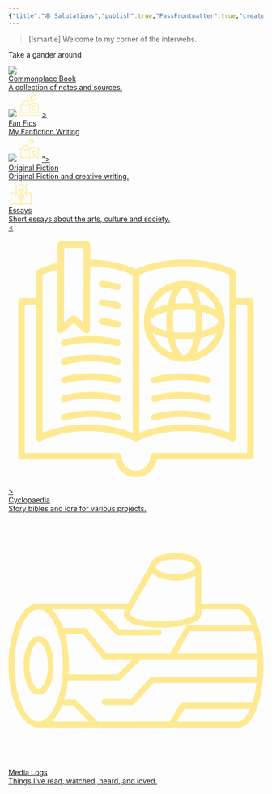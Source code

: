 ```yaml
---
{"title":"🕸️ Salutations","publish":true,"PassFrontmatter":true,"created":"2024-12-07T18:53:58.514-04:00","updated":"2024-12-08T12:43:33.407-04:00"}
---
```



>[!smartie] Welcome to my corner of the interwebs.

Take a gander around

<div class="grid-container">

<a href="20. Commonplace Books/20. Commonplace Books" class="grid-item type-1">
<div class="img"><img src= [[PublicMedia/Notebooks.svg|50]] ></div>
<div class="title">Commonplace Book</div>
<div class="description">A collection of notes and sources.</div>
</a>

<a href="10. Projects/Fan Fiction/Fan Fiction" class="grid-item type-2">
<div class="img"><img src= <?xml version="1.0" encoding="UTF-8" standalone="no"?><!DOCTYPE svg PUBLIC "-//W3C//DTD SVG 1.1//EN" "http://www.w3.org/Graphics/SVG/1.1/DTD/svg11.dtd"><svg xmlns="http://www.w3.org/2000/svg" xmlns:xlink="http://www.w3.org/1999/xlink" xmlns:serif="http://www.serif.com/" width="50" height="100%" viewBox="0 0 1316 1348" version="1.1" xml:space="preserve" style="fill-rule:evenodd;clip-rule:evenodd;stroke-linejoin:round;stroke-miterlimit:2;">    <g id="Artboard1" transform="matrix(0.90779,0,0,0.904195,159.994,216.226)">        <rect x="-176.246" y="-239.136" width="1448.85" height="1490" style="fill:none;"/>        <g transform="matrix(1.10158,0,0,1.10596,-89.2689,-69.2792)">            <path d="M1140,521.76L1064.28,521.76L1064.28,504.362C1064.28,497.522 1060.32,491.163 1054.2,488.163C1017.36,470.284 977.164,457.444 935.043,450.003C883.922,440.882 828.363,439.323 769.803,445.444C685.565,454.565 621.003,477.124 600.363,484.924C591.722,481.565 575.402,475.686 553.082,469.322C556.922,465.842 559.082,461.041 558.961,455.881C558.961,450.721 556.68,445.803 552.84,442.44L483.602,381.6L446.524,297.241C444.485,292.562 440.403,288.96 435.485,287.402C430.563,285.843 425.286,286.441 420.844,289.081L341.524,336.12L249.844,345.359C244.684,345.839 240.004,348.597 237.004,352.679C234.004,356.878 232.926,362.159 234.004,367.199L253.082,452.277C217.441,459.597 181.32,471.117 146.042,488.277C139.804,491.277 135.964,497.515 135.964,504.476L135.964,521.996L59.999,522C50.038,522 41.999,530.039 41.999,540L41.999,1100.64C41.999,1110.6 50.038,1118.64 59.999,1118.64L1140,1118.64C1149.96,1118.64 1158,1110.6 1158,1100.64L1158,539.76C1158,529.799 1149.96,521.76 1140,521.76L1140,521.76ZM618,516.721C641.398,508.201 699.961,489.119 773.4,481.201C828.478,475.439 880.68,476.76 928.56,485.4C963.72,491.638 997.08,501.841 1028.16,515.759L1028.16,968.039C860.882,899.879 682.682,948 617.882,969.961L617.882,516.711L618,516.721ZM348.96,371.401C351.601,371.163 354.12,370.323 356.28,369.003L421.561,330.362L452.163,399.842C453.241,402.24 454.804,404.4 456.722,406.08L513.722,456.24L457.202,506.76C455.28,508.561 453.721,510.6 452.643,512.998L422.643,582.6L357.123,544.44C354.842,543.12 352.323,542.28 349.682,542.042L274.202,534.964L290.28,460.804C290.881,458.284 290.881,455.643 290.28,453.003L273.6,378.964L349.08,371.405L348.96,371.401ZM171.84,515.761C196.559,504.601 221.641,496.441 246.84,490.562L234.602,547.203C233.524,552.242 234.602,557.523 237.723,561.601C240.723,565.8 245.403,568.441 250.563,568.921L342.364,577.441L422.044,623.882C424.806,625.561 427.923,626.28 431.044,626.28C432.966,626.28 434.884,626.042 436.685,625.319C441.607,623.761 445.564,620.038 447.607,615.358L484.087,530.756L520.567,498.236C548.528,505.197 570.008,512.275 582.126,516.716L582.126,969.956C542.165,956.397 459.126,932.878 362.046,932.878C301.687,932.878 236.046,941.878 171.966,968.038L171.958,515.758L171.84,515.761ZM1122,1082.4L78,1082.4L78,557.757L135.84,557.757L135.84,995.877C135.84,1002.12 139.078,1007.88 144.238,1011.12C147.117,1012.92 150.477,1013.88 153.84,1013.88C156.481,1013.88 159.238,1013.27 161.762,1012.08C358.202,916.556 590.762,1011.47 593.162,1012.44C593.4,1012.44 593.763,1012.56 594.002,1012.67C594.123,1012.67 594.361,1012.67 594.603,1012.8C595.802,1013.15 597.123,1013.51 598.443,1013.63L603.119,1013.63C604.439,1013.4 605.759,1013.03 606.959,1012.56L607.08,1012.56C609.361,1011.48 842.04,916.677 1038.48,1012.08C1041,1013.27 1043.64,1013.88 1046.4,1013.88C1049.76,1013.88 1053,1012.92 1056,1011.12C1061.28,1007.88 1064.4,1002.12 1064.4,995.877L1064.4,557.757L1122.12,557.757L1122.12,1082.4L1122,1082.4Z" style="fill:rgb(254,233,147);fill-rule:nonzero;"/>        </g>        <g transform="matrix(1.10158,0,0,1.10596,-89.2689,-69.2792)">            <path d="M894,801L960.48,780.84C965.402,779.399 969.48,775.801 971.64,771.121C973.8,766.442 973.8,761.043 971.761,756.359L943.8,692.757L945.241,623.277C945.241,618.117 943.202,613.199 939.48,609.718C935.761,606.238 930.601,604.558 925.441,605.039L856.32,611.999L790.679,589.198C785.878,587.519 780.48,587.999 775.917,590.519C771.475,593.038 768.237,597.359 767.155,602.398L752.393,670.32L710.393,725.64C707.272,729.718 706.073,734.999 707.034,740.038C707.995,745.077 711.112,749.518 715.553,752.038L775.553,787.077L815.272,844.077C818.272,848.276 822.831,851.038 827.991,851.635C828.71,851.635 829.433,851.756 830.151,851.756C834.593,851.756 838.792,850.198 842.151,847.198L893.991,800.999L894,801ZM803.039,763.199C801.598,761.039 799.559,759.238 797.277,757.918L751.316,731.156L783.476,688.797C785.035,686.758 786.117,684.355 786.715,681.719L797.996,629.758L848.156,647.278C850.675,648.118 853.195,648.477 855.835,648.239L908.757,642.957L907.679,696.117C907.679,698.758 908.16,701.278 909.238,703.676L930.597,752.395L879.718,767.754C877.198,768.473 874.917,769.793 872.999,771.594L833.28,806.992L802.921,763.312L803.039,763.199Z" style="fill:rgb(254,233,147);fill-rule:nonzero;"/>        </g>        <g transform="matrix(1,0,0,1.0414,0,-51.7835)">            <g transform="matrix(0.574847,0,0,0.55419,331.338,-192.864)">                <path d="M679.2,332.4C666.001,327.599 650.399,331.201 643.2,343.201L433.2,657.601C427.2,667.203 426.001,680.402 433.2,689.999C439.2,699.601 451.2,705.601 462.001,704.397L531.603,695.999L502.802,835.199C500.404,849.597 507.603,862.801 520.802,868.801C524.404,870 529.2,871.199 532.802,871.199C542.404,871.199 552.001,866.398 556.802,858L766.802,558C774.001,547.199 774.001,534 766.802,523.199C759.603,512.398 746.404,507.597 734.404,511.199L668.404,529.199L697.205,365.999C699.603,351.601 692.4,337.198 679.201,332.397L679.2,332.4ZM669.602,590.4L591.602,702L598.802,666C601.2,656.398 597.602,646.801 591.602,639.602C585.602,633.602 578.403,630 570,630L566.399,630L519.602,636L613.204,496.8L601.204,565.198C598.805,574.8 602.403,585.596 610.805,592.8C618.005,600 628.805,602.402 638.407,600L669.602,590.4Z" style="fill:rgb(254,233,147);fill-rule:nonzero;"/>            </g>            <g transform="matrix(0.574847,0,0,0.55419,331.338,-192.864)">                <path d="M654,153.6L685.199,106.799C694.801,93.6 691.199,74.401 676.801,64.799C663.602,55.197 644.403,58.799 634.801,73.197L574.801,163.197C573.601,165.596 572.402,167.998 571.199,170.397L571.199,171.596C570,173.994 570,176.397 570,178.795C570,181.193 570,183.596 571.199,185.994L571.199,187.193C572.398,189.592 573.597,191.994 574.801,194.393L634.801,284.393C640.801,292.791 650.403,297.592 660,297.592C666,297.592 672,296.392 676.801,292.791C690,283.189 694.801,265.189 685.199,250.791L658.801,212.393C846.001,243.6 990.001,405.603 990.001,600.003C990.001,616.804 1003.2,630.003 1020,630.003C1036.8,630.003 1050,616.804 1050,600.003C1050,369.603 877.201,180.003 654.001,153.603L654,153.6Z" style="fill:rgb(254,233,147);fill-rule:nonzero;"/>            </g>            <g transform="matrix(0.574847,0,0,0.55419,331.338,-192.864)">                <path d="M405.6,262.8C419.998,254.402 424.799,236.402 416.401,221.999C408.003,207.601 390.003,202.8 375.6,211.198C271.2,271.198 196.8,368.398 165.6,484.798C139.202,583.196 146.401,685.198 185.998,777.598L129.6,773.996C112.799,772.797 98.401,785.996 97.202,801.598C96.003,818.399 109.202,832.797 124.804,833.996L232.804,841.196L235.202,841.196C237.601,841.196 240.003,841.196 243.601,839.996C244.8,839.996 245.999,838.797 245.999,838.797C247.198,838.797 248.398,837.598 249.601,837.598L250.8,836.399C251.999,835.2 254.402,834 255.601,832.797L256.8,831.598C257.999,829.2 259.198,827.996 260.402,825.598L308.402,728.399C315.601,714.001 309.601,696.001 295.203,688.797C280.805,681.598 262.805,687.598 255.601,701.996L235.203,743.996C168,565.196 236.398,359.996 405.603,262.796L405.6,262.8Z" style="fill:rgb(254,233,147);fill-rule:nonzero;"/>            </g>            <g transform="matrix(0.574847,0,0,0.55419,331.338,-192.864)">                <path d="M991.2,796.8C990.001,795.601 990.001,793.198 988.802,791.999C988.802,791.999 988.802,790.8 987.602,790.8C986.403,789.601 985.204,788.402 985.204,787.198L984.005,785.999C981.606,783.601 978.005,781.198 974.403,779.999L973.204,779.999C972.005,779.999 969.602,778.8 968.403,778.8L962.403,778.8L854.403,785.999C837.602,787.198 825.602,801.601 826.801,818.397C828,835.198 842.403,847.198 859.199,845.999L906,842.398C854.398,907.199 783.6,953.998 702,975.598C601.2,1002 496.8,988.797 405.6,937.2C391.202,928.801 373.202,933.598 364.799,948.001C356.401,962.399 361.198,980.399 375.6,988.802C445.202,1028.4 522,1048.8 600,1048.8C639.602,1048.8 678,1044 717.6,1033.2C814.799,1008 900,950.399 960,870L985.199,920.398C990,931.199 1000.8,937.199 1011.6,937.199C1016.4,937.199 1021.2,935.999 1024.8,933.597C1039.19,926.398 1045.19,908.398 1038,893.995L991.2,796.8Z" style="fill:rgb(254,233,147);fill-rule:nonzero;"/>            </g>        </g>    </g></svg>> </div>
<div class="title">Fan Fics</div>
<div class="description">My Fanfiction Writing</div>
</a>

<a href="10. Projects/Original Fiction/Original Fiction" class="grid-item type-3">
<div class="img"><img src="<?xml version="1.0" encoding="UTF-8" standalone="no"?><!DOCTYPE svg PUBLIC "-//W3C//DTD SVG 1.1//EN" "http://www.w3.org/Graphics/SVG/1.1/DTD/svg11.dtd"><svg xmlns="http://www.w3.org/2000/svg" xmlns:xlink="http://www.w3.org/1999/xlink" xmlns:serif="http://www.serif.com/" width="50" height="100%" viewBox="0 0 1316 1348" version="1.1" xml:space="preserve" style="fill-rule:evenodd;clip-rule:evenodd;stroke-linejoin:round;stroke-miterlimit:2;">    <g id="Artboard1" transform="matrix(0.90779,0,0,0.904195,159.994,216.226)">        <rect x="-176.246" y="-239.136" width="1448.85" height="1490" style="fill:none;"/>        <g transform="matrix(1.10158,0,0,1.10596,-89.2689,-69.2792)">            <path d="M1140,521.76L1064.28,521.76L1064.28,504.362C1064.28,497.522 1060.32,491.163 1054.2,488.163C1017.36,470.284 977.164,457.444 935.043,450.003C883.922,440.882 828.363,439.323 769.803,445.444C685.565,454.565 621.003,477.124 600.363,484.924C591.722,481.565 575.402,475.686 553.082,469.322C556.922,465.842 559.082,461.041 558.961,455.881C558.961,450.721 556.68,445.803 552.84,442.44L483.602,381.6L446.524,297.241C444.485,292.562 440.403,288.96 435.485,287.402C430.563,285.843 425.286,286.441 420.844,289.081L341.524,336.12L249.844,345.359C244.684,345.839 240.004,348.597 237.004,352.679C234.004,356.878 232.926,362.159 234.004,367.199L253.082,452.277C217.441,459.597 181.32,471.117 146.042,488.277C139.804,491.277 135.964,497.515 135.964,504.476L135.964,521.996L59.999,522C50.038,522 41.999,530.039 41.999,540L41.999,1100.64C41.999,1110.6 50.038,1118.64 59.999,1118.64L1140,1118.64C1149.96,1118.64 1158,1110.6 1158,1100.64L1158,539.76C1158,529.799 1149.96,521.76 1140,521.76L1140,521.76ZM618,516.721C641.398,508.201 699.961,489.119 773.4,481.201C828.478,475.439 880.68,476.76 928.56,485.4C963.72,491.638 997.08,501.841 1028.16,515.759L1028.16,968.039C860.882,899.879 682.682,948 617.882,969.961L617.882,516.711L618,516.721ZM348.96,371.401C351.601,371.163 354.12,370.323 356.28,369.003L421.561,330.362L452.163,399.842C453.241,402.24 454.804,404.4 456.722,406.08L513.722,456.24L457.202,506.76C455.28,508.561 453.721,510.6 452.643,512.998L422.643,582.6L357.123,544.44C354.842,543.12 352.323,542.28 349.682,542.042L274.202,534.964L290.28,460.804C290.881,458.284 290.881,455.643 290.28,453.003L273.6,378.964L349.08,371.405L348.96,371.401ZM171.84,515.761C196.559,504.601 221.641,496.441 246.84,490.562L234.602,547.203C233.524,552.242 234.602,557.523 237.723,561.601C240.723,565.8 245.403,568.441 250.563,568.921L342.364,577.441L422.044,623.882C424.806,625.561 427.923,626.28 431.044,626.28C432.966,626.28 434.884,626.042 436.685,625.319C441.607,623.761 445.564,620.038 447.607,615.358L484.087,530.756L520.567,498.236C548.528,505.197 570.008,512.275 582.126,516.716L582.126,969.956C542.165,956.397 459.126,932.878 362.046,932.878C301.687,932.878 236.046,941.878 171.966,968.038L171.958,515.758L171.84,515.761ZM1122,1082.4L78,1082.4L78,557.757L135.84,557.757L135.84,995.877C135.84,1002.12 139.078,1007.88 144.238,1011.12C147.117,1012.92 150.477,1013.88 153.84,1013.88C156.481,1013.88 159.238,1013.27 161.762,1012.08C358.202,916.556 590.762,1011.47 593.162,1012.44C593.4,1012.44 593.763,1012.56 594.002,1012.67C594.123,1012.67 594.361,1012.67 594.603,1012.8C595.802,1013.15 597.123,1013.51 598.443,1013.63L603.119,1013.63C604.439,1013.4 605.759,1013.03 606.959,1012.56L607.08,1012.56C609.361,1011.48 842.04,916.677 1038.48,1012.08C1041,1013.27 1043.64,1013.88 1046.4,1013.88C1049.76,1013.88 1053,1012.92 1056,1011.12C1061.28,1007.88 1064.4,1002.12 1064.4,995.877L1064.4,557.757L1122.12,557.757L1122.12,1082.4L1122,1082.4Z" style="fill:rgb(254,233,147);fill-rule:nonzero;"/>        </g>        <g transform="matrix(1.10158,0,0,1.10596,-89.2689,-69.2792)">            <path d="M894,801L960.48,780.84C965.402,779.399 969.48,775.801 971.64,771.121C973.8,766.442 973.8,761.043 971.761,756.359L943.8,692.757L945.241,623.277C945.241,618.117 943.202,613.199 939.48,609.718C935.761,606.238 930.601,604.558 925.441,605.039L856.32,611.999L790.679,589.198C785.878,587.519 780.48,587.999 775.917,590.519C771.475,593.038 768.237,597.359 767.155,602.398L752.393,670.32L710.393,725.64C707.272,729.718 706.073,734.999 707.034,740.038C707.995,745.077 711.112,749.518 715.553,752.038L775.553,787.077L815.272,844.077C818.272,848.276 822.831,851.038 827.991,851.635C828.71,851.635 829.433,851.756 830.151,851.756C834.593,851.756 838.792,850.198 842.151,847.198L893.991,800.999L894,801ZM803.039,763.199C801.598,761.039 799.559,759.238 797.277,757.918L751.316,731.156L783.476,688.797C785.035,686.758 786.117,684.355 786.715,681.719L797.996,629.758L848.156,647.278C850.675,648.118 853.195,648.477 855.835,648.239L908.757,642.957L907.679,696.117C907.679,698.758 908.16,701.278 909.238,703.676L930.597,752.395L879.718,767.754C877.198,768.473 874.917,769.793 872.999,771.594L833.28,806.992L802.921,763.312L803.039,763.199Z" style="fill:rgb(254,233,147);fill-rule:nonzero;"/>        </g>        <g transform="matrix(1.10158,0,0,1.10596,-68.253,-95.706)">            <path d="M758.76,66C758.041,60.84 755.28,56.281 750.959,53.398C746.639,50.519 741.358,49.558 736.439,50.878L669.119,68.277L600.721,55.674C595.682,54.714 590.401,56.034 586.323,59.155C582.245,62.276 579.722,67.077 579.483,72.233L575.284,141.592L542.284,202.67C539.886,207.229 539.405,212.51 541.206,217.432C543.007,222.354 546.726,226.073 551.526,227.991L616.206,253.432L664.085,303.713C667.445,307.315 672.245,309.354 677.163,309.354L677.765,309.354C682.925,309.115 687.726,306.834 690.964,302.752L735.124,249.111L797.765,219.111C802.444,216.83 805.925,212.752 807.245,207.83C808.565,202.908 807.847,197.51 805.085,193.189L767.765,134.63L758.527,65.751L758.76,66ZM716.041,218.64C713.643,219.718 711.6,221.402 709.92,223.441L676.08,264.48L639.478,225.96C637.677,224.038 635.517,222.6 632.997,221.64L583.556,202.199L608.876,155.397C610.076,153.116 610.915,150.597 611.037,147.956L614.275,94.917L666.595,104.519C669.114,104.999 671.755,104.878 674.396,104.28L725.876,90.96L732.954,143.64C733.313,146.281 734.153,148.68 735.594,150.961L764.153,195.84L716.274,218.762L716.041,218.64Z" style="fill:rgb(254,233,147);fill-rule:nonzero;"/>        </g>    </g></svg>"></div>
<div class="title">Original Fiction</div>
<div class="description">Original Fiction and creative writing.</div>
</a>

<a href="10. Projects/Articles and Essays/Articles and Essays" class="grid-item type-4">
<div class="img"> <?xml version="1.0" encoding="UTF-8" standalone="no"?><!DOCTYPE svg PUBLIC "-//W3C//DTD SVG 1.1//EN" "http://www.w3.org/Graphics/SVG/1.1/DTD/svg11.dtd"><svg xmlns="http://www.w3.org/2000/svg" xmlns:xlink="http://www.w3.org/1999/xlink" xmlns:serif="http://www.serif.com/" width="50" height="100%" viewBox="0 0 1200 1200" version="1.1" xml:space="preserve" style="fill-rule:evenodd;clip-rule:evenodd;stroke-linejoin:round;stroke-miterlimit:2;">    <path d="M105.24,612.6L105.24,1137.96C105.24,1144.2 108.478,1149.96 113.638,1153.2C116.517,1155 119.877,1155.96 123.24,1155.96C125.881,1155.96 128.638,1155.36 131.162,1154.16C341.642,1051.8 590.642,1153.56 593.162,1154.52C593.283,1154.52 593.521,1154.52 593.642,1154.64C594.361,1154.88 595.084,1155 595.803,1155.24C596.521,1155.36 597.244,1155.6 597.963,1155.72L602.283,1155.72C603.002,1155.72 603.725,1155.48 604.443,1155.24C605.162,1155.12 605.885,1154.88 606.604,1154.64C606.725,1154.64 606.963,1154.64 607.084,1154.52C609.604,1153.44 858.604,1051.8 1069.08,1154.16C1071.6,1155.36 1074.24,1155.96 1077.01,1155.96C1080.37,1155.96 1083.61,1155 1086.61,1153.2C1091.89,1149.96 1095.01,1144.2 1095.01,1137.96L1095,612.6C1095,605.76 1091.04,599.401 1084.92,596.401C1002.85,556.44 916.804,545.042 840.004,546.842C858.606,505.803 866.766,460.08 862.684,413.762C851.164,285.602 745.564,183.002 617.044,175.082C543.243,170.523 473.404,195.723 419.884,246.004C367.083,295.563 336.845,365.644 336.845,438.004C336.845,476.164 345.126,513.125 360.365,546.844C283.564,545.164 197.645,556.563 115.565,596.403C109.327,599.403 105.487,605.641 105.487,612.602L105.24,612.6ZM559.44,899.4L539.999,875.88L660.479,875.88L641.518,899.4L559.44,899.4ZM505.801,753.24L694.081,753.24C697.682,753.24 700.561,756.119 700.561,759.721L700.561,772.08C700.561,775.681 697.682,778.56 694.081,778.56L505.801,778.56C502.199,778.56 499.32,775.681 499.32,772.08L499.32,759.721C499.32,756.119 502.199,753.24 505.801,753.24ZM546.72,466.56L515.759,466.56C498.72,466.56 484.798,452.638 484.798,435.599L484.798,433.439C484.798,416.4 498.72,402.478 515.759,402.478C532.798,402.478 546.72,416.4 546.72,433.439L546.72,466.56ZM505.798,814.56L694.078,814.56C697.68,814.56 700.558,817.439 700.558,821.041L700.558,833.4C700.558,837.001 697.68,839.88 694.078,839.88L505.798,839.88C502.196,839.88 499.317,837.001 499.317,833.4L499.317,821.041C499.317,817.439 502.196,814.56 505.798,814.56ZM1058.76,624.12L1058.76,1110.24C878.398,1035.84 685.678,1088.88 617.998,1112.16L617.998,935.522L650.158,935.522C655.556,935.522 660.717,933.002 664.197,928.803L708.959,873.123C725.037,867.123 736.561,851.643 736.561,833.521L736.561,821.162C736.561,812.041 733.561,803.642 728.639,796.682C733.561,789.721 736.561,781.323 736.561,772.202L736.561,759.843C736.561,750.242 733.323,741.605 727.92,734.523C733.202,727.082 736.44,718.203 736.44,708.363L736.44,706.324C736.44,681.484 748.081,657.722 768.362,640.804C788.163,624.363 805.081,605.284 819.003,584.406C893.523,580.086 978.603,587.765 1058.88,624.246L1058.76,624.12ZM444.238,272.16C486.84,232.082 541.679,210.48 599.878,210.48C604.8,210.48 609.597,210.601 614.519,210.96C725.519,217.8 816.599,306.358 826.559,416.88C833.278,491.759 802.918,565.08 745.438,612.84C716.879,636.481 700.559,670.442 700.559,705.961L700.559,708.001C700.559,713.04 696.481,717.001 691.559,717.001L653.278,717.001L653.278,502.321L684.239,502.321C721.2,502.321 751.2,472.321 751.2,435.36L751.2,433.199C751.2,396.238 721.2,366.238 684.239,366.238C647.278,366.238 617.278,396.238 617.278,433.199L617.278,716.999L582.719,716.999L582.719,433.199C582.719,396.238 552.719,366.238 515.758,366.238C478.797,366.238 448.797,396.238 448.797,433.199L448.797,435.36C448.797,472.321 478.797,502.321 515.758,502.321L546.719,502.321L546.719,717.001L508.438,717.001C503.399,717.001 499.438,712.922 499.438,707.161C499.438,670.802 483.239,636.481 454.918,612.962C402.598,569.642 372.477,505.802 372.477,437.762C372.477,374.282 397.918,315.482 444.118,271.922L444.238,272.16ZM653.278,466.44L653.278,433.319C653.278,416.28 667.2,402.358 684.239,402.358C701.278,402.358 715.2,416.28 715.2,433.319L715.2,435.479C715.2,452.518 701.278,466.44 684.239,466.44L653.278,466.44ZM141.238,624C221.398,587.641 306.478,579.961 380.998,584.16C395.037,605.16 412.076,624.238 432.119,640.801C452.158,657.36 463.56,681.602 463.56,708.121C463.56,717.84 466.798,726.84 472.079,734.281C466.798,741.359 463.439,750.121 463.439,759.601L463.439,771.96C463.439,781.081 466.439,789.48 471.361,796.44C466.439,803.401 463.439,811.799 463.439,820.92L463.439,833.279C463.439,851.517 474.959,866.881 491.158,872.998L537.119,928.799C540.478,932.998 545.638,935.401 551.041,935.401L582.119,935.401L582.119,1112.04C540.24,1097.64 450.599,1071.96 345.719,1071.96C280.918,1071.96 210.239,1081.8 141.359,1110.24L141.355,623.994L141.238,624Z" style="fill:rgb(254,233,147);fill-rule:nonzero;"/>    <path d="M268.8,475.44C278.761,475.44 286.8,467.401 286.8,457.44C286.8,447.479 278.761,439.44 268.8,439.44L202.562,439.44C192.601,439.44 184.562,447.479 184.562,457.44C184.562,467.401 192.601,475.44 202.562,475.44L268.8,475.44Z" style="fill:rgb(254,233,147);fill-rule:nonzero;"/>    <path d="M997.44,475.44C1007.4,475.44 1015.44,467.401 1015.44,457.44C1015.44,447.479 1007.4,439.44 997.44,439.44L931.202,439.44C921.241,439.44 913.202,447.479 913.202,457.44C913.202,467.401 921.241,475.44 931.202,475.44L997.44,475.44Z" style="fill:rgb(254,233,147);fill-rule:nonzero;"/>    <path d="M618,126.24L618,60.002C618,50.041 609.961,42.002 600,42.002C590.039,42.002 582,50.041 582,60.002L582,126.24C582,136.201 590.039,144.24 600,144.24C609.961,144.24 618,136.201 618,126.24Z" style="fill:rgb(254,233,147);fill-rule:nonzero;"/>    <path d="M365.76,241.32C370.319,241.32 374.998,239.519 378.479,236.039C385.557,228.961 385.557,217.559 378.479,210.598L331.678,163.797C324.6,156.719 313.198,156.719 306.237,163.797C299.159,170.875 299.159,182.277 306.237,189.238L353.038,236.039C356.519,239.519 361.198,241.32 365.757,241.32L365.76,241.32Z" style="fill:rgb(254,233,147);fill-rule:nonzero;"/>    <path d="M821.52,704.4L868.321,751.201C871.802,754.682 876.481,756.482 881.04,756.482C885.599,756.482 890.278,754.681 893.759,751.201C900.837,744.123 900.837,732.721 893.759,725.76L846.958,678.959C839.88,671.881 828.478,671.881 821.517,678.959C814.439,686.037 814.439,697.439 821.517,704.4L821.52,704.4Z" style="fill:rgb(254,233,147);fill-rule:nonzero;"/>    <path d="M846.96,236.04L893.761,189.239C900.839,182.161 900.839,170.759 893.761,163.798C886.683,156.72 875.281,156.72 868.32,163.798L821.519,210.599C814.441,217.677 814.441,229.079 821.519,236.04C825,239.521 829.679,241.321 834.238,241.321C838.797,241.321 843.476,239.52 846.957,236.04L846.96,236.04Z" style="fill:rgb(254,233,147);fill-rule:nonzero;"/>    <path d="M378.48,678.96C371.402,671.882 360,671.882 353.039,678.96L306.238,725.761C299.16,732.839 299.16,744.241 306.238,751.202C309.719,754.683 314.398,756.483 318.957,756.483C323.516,756.483 328.195,754.682 331.676,751.202L378.477,704.401C385.555,697.323 385.555,685.921 378.477,678.96L378.48,678.96Z" style="fill:rgb(254,233,147);fill-rule:nonzero;"/></svg> </div>
<div class="title">Essays</div>
<div class="description">Short essays about the arts, culture and society.</div>
</a>

<a href="30. Cyclopaedia/30. Cyclopaedia" class="grid-item type-5">
<div class="img"><<?xml version="1.0" encoding="UTF-8" standalone="no"?><!DOCTYPE svg PUBLIC "-//W3C//DTD SVG 1.1//EN" "http://www.w3.org/Graphics/SVG/1.1/DTD/svg11.dtd"><svg width="100%" height="100%" viewBox="0 0 1200 1200" version="1.1" xmlns="http://www.w3.org/2000/svg" xmlns:xlink="http://www.w3.org/1999/xlink" xml:space="preserve" xmlns:serif="http://www.serif.com/" style="fill-rule:evenodd;clip-rule:evenodd;stroke-linejoin:round;stroke-miterlimit:2;">    <path d="M1138.8,312.01L1070.87,312.01L1070.87,193.48C1070.87,187.515 1067.49,182.066 1062.15,179.421C998.081,147.659 915.017,130.136 828.217,130.073L827.776,130.073C744.01,130.073 663.526,146.421 599.996,176.139C539.508,147.866 463.926,131.69 384.666,130.221L384.986,61.233C385.01,57.057 383.357,53.053 380.42,50.088C377.482,47.139 373.478,45.471 369.303,45.471L246.913,45.471C238.28,45.471 231.265,52.451 231.225,61.084L230.834,146.357C196.768,154.587 165.506,165.666 137.799,179.408C132.459,182.052 129.08,187.502 129.08,193.467L129.08,311.997L61.146,311.997C52.478,311.997 45.458,319.024 45.458,327.685L45.458,1055.76C45.458,1064.42 52.486,1071.44 61.146,1071.44L502.516,1071.44C510.047,1118.46 550.907,1154.5 600.008,1154.5C649.11,1154.5 689.91,1118.47 697.442,1071.44L1138.81,1071.44C1147.48,1071.44 1154.5,1064.42 1154.5,1055.76L1154.5,327.705C1154.5,319.037 1147.47,312.017 1138.81,312.017L1138.8,312.01ZM1039.48,203.36L1039.48,945.47C978.918,919.708 904.84,905.685 827.89,905.685L827.585,905.685C750.624,905.72 676.435,919.767 615.695,945.517L615.699,203.377C737.039,147.76 918.819,147.748 1039.5,203.354L1039.48,203.36ZM353.55,76.86L351.933,427.48L317.562,397.21C311.695,392.054 302.941,391.98 297.003,397.05L260.917,427.882L262.155,158.862L262.155,158.604L262.534,76.858L353.55,76.86ZM160.46,203.38C181.792,193.548 205.339,185.318 230.683,178.778L229.374,461.988C229.351,468.121 232.902,473.707 238.46,476.289C244.031,478.871 250.593,477.965 255.249,473.988L307.019,429.746L357.078,473.828C360.004,476.398 363.703,477.746 367.449,477.746C369.629,477.746 371.809,477.293 373.879,476.375C379.488,473.852 383.113,468.293 383.137,462.133L384.52,161.643C458.196,163.1 528.26,177.709 584.31,203.397L584.31,945.537C523.564,919.787 449.36,905.74 372.39,905.705L372.085,905.705C295.112,905.705 221.015,919.725 160.455,945.49L160.451,203.37L160.46,203.38ZM1123.12,1040.1L683,1040.1C674.332,1040.1 667.312,1047.13 667.312,1055.79C667.312,1092.94 637.117,1123.16 600.015,1123.16C562.913,1123.16 532.644,1092.94 532.644,1055.79C532.644,1047.12 525.617,1040.1 516.956,1040.1L76.836,1040.1L76.836,343.4L129.086,343.4L129.086,970.06C129.086,975.509 131.914,980.568 136.555,983.419C139.067,984.962 141.918,985.747 144.77,985.747C147.195,985.747 149.617,985.185 151.848,984.056C275.218,921.704 468.968,921.704 592.958,984.067C593.091,984.142 593.227,984.177 593.36,984.239C593.641,984.372 593.934,984.497 594.231,984.606C594.598,984.755 594.954,984.876 595.321,984.997C595.614,985.095 595.907,985.169 596.215,985.243C596.594,985.341 596.973,985.415 597.356,985.478C597.649,985.528 597.942,985.575 598.251,985.61C598.641,985.661 599.036,985.673 599.438,985.696C599.622,985.696 599.817,985.731 600.001,985.731C600.122,985.731 600.235,985.72 600.356,985.708C600.637,985.708 600.907,985.685 601.188,985.657C601.544,985.634 601.887,985.595 602.243,985.548C602.524,985.513 602.805,985.462 603.087,985.399C603.43,985.325 603.774,985.251 604.114,985.153C604.395,985.079 604.665,984.993 604.946,984.907C605.278,984.798 605.606,984.661 605.938,984.528C606.208,984.419 606.465,984.31 606.735,984.185C606.844,984.134 606.954,984.099 607.055,984.052C731.025,921.7 924.755,921.689 1048.11,984.04C1052.98,986.501 1058.76,986.255 1063.4,983.403C1068.04,980.552 1070.87,975.493 1070.87,970.044L1070.87,343.404L1123.12,343.404L1123.12,1040.1L1123.12,1040.1ZM953.04,876.98C950.786,885.343 942.165,890.304 933.802,888.039C853.169,866.254 771.522,866.254 691.122,888.039C689.751,888.406 688.368,888.59 687.009,888.59C680.103,888.59 673.771,883.984 671.876,876.992C669.61,868.628 674.555,860.008 682.919,857.742C768.755,834.488 855.929,834.488 941.999,857.742C950.362,860.007 955.308,868.617 953.058,876.98L953.04,876.98ZM953.04,789.406C950.786,797.769 942.165,802.73 933.802,800.465C853.279,778.707 771.632,778.707 691.102,800.465C689.731,800.832 688.36,801.016 687,801.016C680.082,801.016 673.75,796.41 671.867,789.418C669.602,781.054 674.563,772.445 682.926,770.18C768.871,746.965 856.036,746.965 941.996,770.18C950.36,772.445 955.305,781.055 953.055,789.418L953.04,789.406ZM953.04,701.832C950.786,710.195 942.165,715.156 933.802,712.891C853.279,691.133 771.632,691.133 691.102,712.891C689.731,713.258 688.36,713.442 687,713.442C680.082,713.442 673.75,708.836 671.867,701.844C669.602,693.48 674.563,684.871 682.926,682.606C768.871,659.391 856.036,659.391 941.996,682.606C950.36,684.871 955.305,693.481 953.055,701.844L953.04,701.832ZM827.6,611.797C932.8,611.797 1018.38,526.219 1018.38,421.037C1018.38,315.857 932.802,230.257 827.6,230.257C722.4,230.257 636.84,315.835 636.84,421.037C636.84,526.237 722.418,611.797 827.6,611.797ZM677.59,474.877C697.121,485.592 722.235,493.623 749.711,498.842C754.926,526.33 762.961,551.471 773.699,571.026C729.09,554.948 693.656,519.499 677.59,474.878L677.59,474.877ZM744.938,376.025C743.395,390.877 742.598,406.025 742.598,421.025C742.598,436.025 743.383,451.123 744.926,465.963C696.559,455.018 668.199,435.768 668.199,421.025C668.199,406.283 696.558,386.986 744.937,376.025L744.938,376.025ZM827.602,261.635C842.368,261.635 861.641,289.994 872.602,338.373C857.75,336.83 842.602,336.033 827.602,336.033C812.602,336.033 797.469,336.818 782.602,338.373C793.563,289.994 812.836,261.635 827.602,261.635ZM827.602,367.405C845.75,367.405 862.661,368.507 878.172,370.456C880.106,385.972 881.223,402.894 881.223,421.026C881.223,439.159 880.121,456.034 878.188,471.538C862.661,473.471 845.75,474.573 827.606,474.573C809.458,474.573 792.547,473.471 777.024,471.538C775.09,456.034 773.988,439.14 773.988,421.026C773.988,402.917 775.09,385.967 777.039,370.456C792.555,368.522 809.477,367.405 827.609,367.405L827.602,367.405ZM986.992,421.026C986.992,435.78 958.633,455.018 910.265,465.964C911.808,451.124 912.593,435.999 912.593,421.026C912.593,406.049 911.808,390.893 910.253,376.026C958.632,386.987 986.991,406.26 986.991,421.026L986.992,421.026ZM827.602,580.416C812.836,580.416 793.547,552.033 782.59,503.615C797.457,505.158 812.602,505.955 827.602,505.955C842.602,505.955 857.75,505.17 872.614,503.615C861.653,552.033 842.38,580.416 827.602,580.416ZM881.504,571.014C892.231,551.471 900.274,526.334 905.492,498.83C932.969,493.615 958.086,485.58 977.613,474.865C961.547,519.486 926.125,554.924 881.504,571.013L881.504,571.014ZM977.59,367.124C958.059,356.397 932.945,348.366 905.469,343.147C900.254,315.67 892.219,290.553 881.492,271.026C926.09,287.104 961.512,322.53 977.578,367.124L977.59,367.124ZM773.7,271.026C762.973,290.557 754.942,315.671 749.723,343.147C722.246,348.362 697.145,356.397 677.602,367.124C693.68,322.526 729.09,287.104 773.688,271.026L773.7,271.026ZM246.94,876.986C244.674,868.622 249.62,860.002 257.983,857.736C343.842,834.47 431.023,834.47 517.123,857.736C525.486,860.001 530.432,868.611 528.182,876.974C525.928,885.337 517.323,890.298 508.944,888.033C428.288,866.248 346.614,866.236 266.204,888.033C264.833,888.4 263.45,888.583 262.091,888.583C255.185,888.583 248.853,883.978 246.958,876.985L246.94,876.986ZM528.17,789.4C526.283,796.392 519.955,800.998 513.037,800.998C511.689,800.998 510.307,800.826 508.935,800.447C428.388,778.689 346.715,778.689 266.185,800.447C257.822,802.701 249.212,797.752 246.947,789.388C244.682,781.025 249.643,772.415 258.006,770.15C343.979,746.92 431.166,746.92 517.126,770.15C525.49,772.416 530.435,781.025 528.185,789.388L528.17,789.4ZM528.17,701.826C526.283,708.818 519.955,713.424 513.037,713.424C511.689,713.424 510.307,713.252 508.935,712.873C428.388,691.115 346.715,691.115 266.185,712.873C257.822,715.127 249.212,710.178 246.947,701.814C244.682,693.451 249.643,684.841 258.006,682.576C343.979,659.346 431.166,659.346 517.126,682.576C525.49,684.842 530.435,693.451 528.185,701.814L528.17,701.826ZM246.94,614.322C244.674,605.958 249.62,597.338 257.983,595.072C343.917,571.795 431.103,571.771 517.123,595.009C525.486,597.275 530.432,605.884 528.182,614.247C525.928,622.611 517.323,627.571 508.944,625.306C428.362,603.536 346.684,603.56 266.204,625.369C264.833,625.736 263.45,625.919 262.091,625.919C255.185,625.919 248.853,621.314 246.958,614.321L246.94,614.322ZM246.94,526.748C244.674,518.384 249.62,509.764 257.983,507.498C343.967,484.209 431.153,484.209 517.133,507.498C525.496,509.763 530.442,518.385 528.176,526.748C526.278,533.74 519.961,538.33 513.043,538.346C511.684,538.346 510.313,538.162 508.93,537.795C428.395,515.975 346.72,515.975 266.19,537.795C257.838,540.061 249.206,535.115 246.94,526.752L246.94,526.748ZM424.24,419.318C425.209,410.708 432.982,404.513 441.58,405.482C466.732,408.31 492.139,413.173 517.119,419.931C525.482,422.196 530.428,430.818 528.162,439.181C526.264,446.173 519.947,450.779 513.029,450.779C511.67,450.779 510.299,450.595 508.916,450.228C485.478,443.884 461.639,439.318 438.08,436.673C429.47,435.704 423.275,427.942 424.244,419.333L424.24,419.318ZM424.24,331.744C425.209,323.134 432.982,316.939 441.58,317.908C466.732,320.736 492.15,325.599 517.119,332.357C525.482,334.622 530.428,343.244 528.162,351.607C526.264,358.599 519.947,363.205 513.029,363.205C511.67,363.205 510.299,363.021 508.916,362.654C485.478,356.31 461.65,351.744 438.08,349.099C429.47,348.13 423.275,340.368 424.244,331.759L424.24,331.744ZM424.24,244.17C425.209,235.56 432.982,229.365 441.58,230.334C466.314,233.115 491.725,237.974 517.084,244.772C525.447,247.014 530.42,255.62 528.166,263.983C526.291,270.987 519.951,275.616 513.018,275.616C511.67,275.616 510.311,275.444 508.94,275.077C485.1,268.686 461.245,264.116 438.065,261.511C429.456,260.542 423.26,252.78 424.229,244.171L424.24,244.17Z" style="fill:rgb(254,233,147);fill-rule:nonzero;"/></svg>></div>
<div class="title">Cyclopaedia</div>
<div class="description">Story bibles and lore for various projects.</div>
</a>

<a href="00. Logs/00. Logs" class="grid-item type-6">
<div class="icon"> <?xml version="1.0" encoding="UTF-8" standalone="no"?><!DOCTYPE svg PUBLIC "-//W3C//DTD SVG 1.1//EN" "http://www.w3.org/Graphics/SVG/1.1/DTD/svg11.dtd"><svg width="100%" height="100%" viewBox="0 0 1200 1200" version="1.1" xmlns="http://www.w3.org/2000/svg" xmlns:xlink="http://www.w3.org/1999/xlink" xml:space="preserve" xmlns:serif="http://www.serif.com/" style="fill-rule:evenodd;clip-rule:evenodd;stroke-linejoin:round;stroke-miterlimit:2;">    <path d="M1082.2,1009.8L142.26,1009.8C123.744,1009.8 123.744,981.675 142.26,981.675C204.088,981.675 256.35,860.935 256.35,718.045C256.35,575.125 204.084,454.365 142.26,454.365C123.744,454.365 123.744,426.24 142.26,426.24L570.94,426.24C581.768,426.24 588.518,438.006 583.128,447.334C576.144,459.428 567.753,470.725 572.909,479.725C583.925,498.85 642.378,511.225 721.829,511.225C823.829,511.225 878.859,485.725 878.859,475.272C878.859,452.491 873.89,426.194 892.921,426.194L1082.2,426.194C1158.7,426.194 1200,576.514 1200,717.934C1200,859.354 1158.7,1009.72 1082.2,1009.72L1082.2,1009.8ZM204.23,981.675L1082.2,981.675C1124.62,981.675 1171.87,873.395 1171.87,718.045C1171.87,562.655 1124.62,454.365 1082.2,454.365L906.98,454.365L906.98,475.271C906.98,519.287 811.027,539.349 721.82,539.349C653.57,539.349 516.22,528.99 547.21,454.365L204.18,454.365C311.01,557.955 311.01,878.075 204.18,981.655L204.23,981.675Z" style="fill:rgb(254,233,147);"/>    <path d="M142.22,1009.8C62.486,1009.8 0,881.64 0,718.06C0,554.46 62.484,426.32 142.22,426.32C222.001,426.32 284.44,554.48 284.44,718.06C284.44,881.66 221.956,1009.8 142.22,1009.8ZM142.22,454.38C80.392,454.38 28.13,575.12 28.13,718.06C28.13,861 80.396,981.69 142.22,981.69C204.044,981.69 256.31,860.95 256.31,718.06C256.31,575.14 204.044,454.38 142.22,454.38Z" style="fill:rgb(254,233,147);"/>    <path d="M785.63,318.28C624.47,318.28 624.47,190.17 785.63,190.17C946.79,190.17 946.79,318.28 785.63,318.28ZM785.63,218.296C728.724,218.296 692.442,239.577 692.442,254.249C692.442,268.921 728.77,290.202 785.63,290.202C842.536,290.202 878.818,268.921 878.818,254.249C878.818,239.577 842.49,218.296 785.63,218.296Z" style="fill:rgb(254,233,147);"/>    <path d="M721.82,539.39C654.789,539.39 570.27,531.468 548.53,493.828C542.905,484.031 538.78,467.812 551.343,446.109L666.143,247.219C673.314,234.844 692.393,239.907 692.393,254.25C692.393,268.922 728.721,290.203 785.581,290.203C842.487,290.203 878.769,268.922 878.769,254.25C878.769,235.734 906.894,235.734 906.894,254.25L906.894,475.31C906.894,519.326 810.941,539.388 721.734,539.388L721.82,539.39ZM677.382,284.11L575.762,460.17C568.684,472.404 571.778,477.748 572.95,479.764C583.966,498.889 642.419,511.264 721.87,511.264C823.87,511.264 878.9,485.764 878.9,475.311L878.9,296.151C826.728,328.823 717.14,325.823 677.43,284.104L677.382,284.11Z" style="fill:rgb(254,233,147);"/>    <path d="M1184.8,688.64L451.91,688.64C447.597,688.64 443.519,686.671 440.848,683.249L351.457,569.669L246.177,569.669C227.661,569.669 227.661,541.544 246.177,541.544L358.257,541.544C362.569,541.544 366.648,543.513 369.319,546.888L458.71,660.418L1184.81,660.418C1203.33,660.418 1203.33,688.543 1184.81,688.543L1184.8,688.64Z" style="fill:rgb(254,233,147);"/>    <path d="M769.64,688.64C758.999,688.64 752.015,677.015 757.452,667.546L833.108,536.066C835.639,531.707 840.28,529.035 845.296,529.035L1162.74,529.035C1181.25,529.035 1181.25,557.16 1162.74,557.16L853.456,557.16L781.831,681.61C779.253,686.11 774.518,688.641 769.643,688.641L769.64,688.64Z" style="fill:rgb(254,233,147);"/>    <path d="M706.82,576.52L515.61,576.52C511.673,576.52 507.923,574.879 505.251,571.973L393.171,449.813C380.655,436.172 401.374,417.141 413.89,430.782L521.8,548.342L706.82,548.342C725.336,548.342 725.336,576.467 706.82,576.467L706.82,576.52Z" style="fill:rgb(254,233,147);"/>    <path d="M581.59,903.98L451.92,903.98C433.404,903.98 433.404,875.855 451.92,875.855L575.39,875.855L665.718,776.996C668.39,774.09 672.14,772.402 676.124,772.402L1182.8,772.402C1201.32,772.402 1201.32,800.527 1182.8,800.527L682.324,800.527L591.996,899.386C589.324,902.292 585.574,903.98 581.59,903.98Z" style="fill:rgb(254,233,147);"/>    <path d="M520.03,787.5L267.19,787.5C248.674,787.5 248.674,759.375 267.19,759.375L514.17,759.375L608.951,664.594C622.076,651.469 641.951,671.391 628.826,684.469L529.92,783.375C527.295,786 523.686,787.5 519.983,787.5L520.03,787.5Z" style="fill:rgb(254,233,147);"/>    <path d="M413.53,1009.8C409.921,1009.8 406.311,1008.44 403.592,1005.68L303.232,905.315L242.388,905.315C223.872,905.315 223.872,877.19 242.388,877.19L309.044,877.19C312.794,877.19 316.357,878.69 318.982,881.315L423.462,985.795C432.368,994.701 425.946,1009.8 413.525,1009.8L413.53,1009.8Z" style="fill:rgb(254,233,147);"/>    <path d="M767.68,1009.8C756.992,1009.8 750.055,998.175 755.492,988.706L806.164,900.956C808.695,896.597 813.336,893.925 818.352,893.925L1157.87,893.925C1176.39,893.925 1176.39,922.05 1157.87,922.05L826.472,922.05L779.878,1002.77C777.253,1007.27 772.519,1009.8 767.69,1009.8L767.68,1009.8Z" style="fill:rgb(254,233,147);"/>    <path d="M142.22,856.22C47.954,856.22 47.954,579.94 142.22,579.94C236.486,579.94 236.486,856.22 142.22,856.22ZM142.22,608.06C124.173,608.06 99.001,649.919 99.001,718.08C99.001,786.241 124.173,828.1 142.22,828.1C160.267,828.1 185.439,786.241 185.439,718.08C185.439,649.919 160.267,608.06 142.22,608.06Z" style="fill:rgb(254,233,147);"/></svg> </div>
<div class="title">Media Logs</div>
<div class="description">Things I've read, watched, heard, and loved.</div>
</a>
</div>